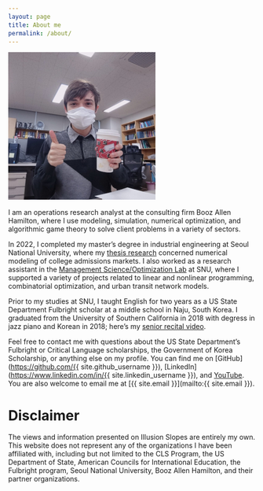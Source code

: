```yaml
---
layout: page
title: About me
permalink: /about/
---
```


![Picture of Max drinking a wintry Starbucks beverage](/assets/winter-mug.jpg)

I am an operations research analyst at the consulting firm Booz Allen Hamilton,
where I use modeling, simulation, numerical optimization, and algorithmic game
theory to solve client problems in a variety of sectors.

In 2022, I completed my master&rsquo;s degree in industrial engineering at Seoul
National University, where my
[thesis research](https://github.com/maxkapur/CollegeApplication) concerned
numerical modeling of college admissions markets. I also worked as a research
assistant in the [Management Science/Optimization Lab](https://polytope.snu.ac.kr/)
at SNU, where I supported a variety of projects related to linear and nonlinear
programming, combinatorial optimization, and urban transit network models.

Prior to my studies at SNU, I taught English for two years as a US State
Department Fulbright scholar at a middle school in Naju, South Korea.
I graduated from the University of Southern California in 2018 with degress in
jazz piano and Korean in 2018; here’s my
[senior recital video](https://www.youtube.com/playlist?list=PL06yMQdXWrp9VsynaPe2mg2gjHfr45VZO).

Feel free to contact me with questions about the US State Department&rsquo;s
Fulbright or Critical Language scholarships, the Government of Korea Scholarship,
or anything else on my profile. You can find me on
[GitHub](https://github.com/{{ site.github_username }}),
[LinkedIn](https://www.linkedin.com/in/{{ site.linkedin_username }}),
and [YouTube](https://www.youtube.com/channel/UCRfryFgD6JkqJiTA_MTkHXw).
You are also welcome to email me at [{{ site.email }}](mailto:{{ site.email }}).

# Disclaimer

The views and information presented on Illusion Slopes are entirely my own.
This website does not represent any of the organizations I have been affiliated with,
including but not limited to the CLS Program, the US Department of State, American
Councils for International Education, the Fulbright program, Seoul National University,
Booz Allen Hamilton, and their partner organizations.
